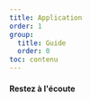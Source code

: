 ```yaml
---
title: Application
order: 1
group: 
  title: Guide
  order: 0
toc: contenu
---
```


#### Restez à l'écoute

